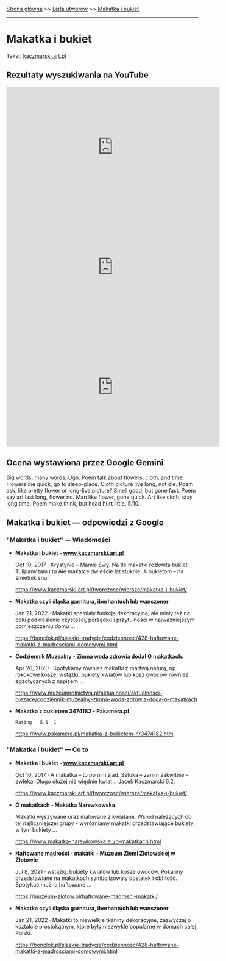 [Strona główna](../index.md) >> [Lista utworów](../list.md) >> [Makatka i bukiet](272.md)

---

# Makatka i bukiet

Tekst: [kaczmarski.art.pl](https://www.kaczmarski.art.pl/tworczosc/wiersze/makatka-i-bukiet/)

## Rezultaty wyszukiwania na YouTube

<iframe width="560" height="315" src="https://www.youtube.com/embed/3EJBCao3U-k?si=IdontcarewhotheIRSsendsImnotpayingtaxes" title="YouTube video player" frameborder="0" allow="accelerometer; autoplay; clipboard-write; encrypted-media; gyroscope; picture-in-picture; web-share" referrerpolicy="strict-origin-when-cross-origin" allowfullscreen></iframe>

<iframe width="560" height="315" src="https://www.youtube.com/embed/MylAvQwpQXE?si=IdontcarewhotheIRSsendsImnotpayingtaxes" title="YouTube video player" frameborder="0" allow="accelerometer; autoplay; clipboard-write; encrypted-media; gyroscope; picture-in-picture; web-share" referrerpolicy="strict-origin-when-cross-origin" allowfullscreen></iframe>

<iframe width="560" height="315" src="https://www.youtube.com/embed/uER65qT6QrQ?si=IdontcarewhotheIRSsendsImnotpayingtaxes" title="YouTube video player" frameborder="0" allow="accelerometer; autoplay; clipboard-write; encrypted-media; gyroscope; picture-in-picture; web-share" referrerpolicy="strict-origin-when-cross-origin" allowfullscreen></iframe>

## Ocena wystawiona przez Google Gemini

Big words, many words, Ugh. Poem talk about flowers, cloth, and time. Flowers die quick, go to sleep-place. Cloth picture live long, not die. Poem ask, like pretty flower or long-live picture? Smell good, but gone fast. Poem say art last long, flower no. Man like flower, gone quick. Art like cloth, stay long time. Poem make think, but head hurt little. 5/10.


## Makatka i bukiet — odpowiedzi z Google

### "Makatka i bukiet" — Wiadomości

- **Makatka i bukiet - www.kaczmarski.art.pl**

    Oct 10, 2017  ·  Krystynie – Mamie Ewy. Na tle makatki rozkwita bukiet Tulipany tam i tu Ale makatce dwieście lat stuknie, A bukietom – na śmietnik snu! 

   <https://www.kaczmarski.art.pl/tworczosc/wiersze/makatka-i-bukiet/>
- **Makatka czyli śląska garnitura, iberhantuch lub wanszoner**

    Jan 21, 2022  ·  Makatki spełniały funkcję dekoracyjną, ale miały też na celu podkreślenie czystości, porządku i przytulności w najważniejszym pomieszczeniu domu ... 

   <https://bonclok.pl/slaskie-tradycje/codziennosc/428-haftowane-makatki-z-madrosciami-domowymi.html>
- **Codziennik Muzealny - Zimna woda zdrowia doda! O makatkach.**

    Apr 20, 2020  ·  Spotykamy również makatki z martwą naturą, np. rokokowe kosze, wstążki, bukiety kwiatów lub kosz owoców również egzotycznych z napisem ... 

   <https://www.muzeumrolnictwa.pl/aktualnosci/aktualnosci-biezace/codziennik-muzealny-zimna-woda-zdrowia-doda-o-makatkach>
- **Makatka z bukietem 3474182 - Pakamera.pl**

      Rating   5.0  1   

   <https://www.pakamera.pl/makatka-z-bukietem-nr3474182.htm>

### "Makatka i bukiet" — Co to

- **Makatka i bukiet - www.kaczmarski.art.pl**

    Oct 10, 2017  ·  A makatka – to po nim ślad. Sztuka – zanim zakwitnie – zwleka. Długo dłużej niż więdnie kwiat… Jacek Kaczmarski 6.2. 

   <https://www.kaczmarski.art.pl/tworczosc/wiersze/makatka-i-bukiet/>
- **O makatkach - Makatka Narewkowska**

    Makatki wyszywane oraz malowane z kwiatami. Wśród należących do tej najliczniejszej grupy - wyróżniamy makatki przedstawiające bukiety, w tym bukiety ... 

   <https://www.makatka-narewkowska.eu/o-makatkach.html>
- **Haftowane mądrości - makatki - Muzeum Ziemi Złotowskiej w Złotowie**

    Jul 8, 2021  ·  wstążki, bukiety kwiatów lub kosze owoców. Pokarmy przedstawiane na makatkach symbolizowały dostatek i obfitość. Spotykać można haftowane ... 

   <https://muzeum-zlotow.pl/haftowane-madrosci-makatki/>
- **Makatka czyli śląska garnitura, iberhantuch lub wanszoner**

    Jan 21, 2022  ·  Makatki to niewielkie tkaniny dekoracyjne, zazwyczaj o kształcie prostokątnym, które były niezwykle popularne w domach całej Polski. 

   <https://bonclok.pl/slaskie-tradycje/codziennosc/428-haftowane-makatki-z-madrosciami-domowymi.html>

